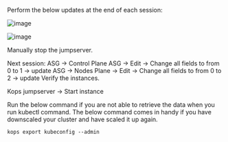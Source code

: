 Perform the below updates at the end of each session:

![image](https://github.com/user-attachments/assets/317936c1-8382-49c2-8ed0-e2fc5a617a47)

![image](https://github.com/user-attachments/assets/7111a32d-72f8-47e2-8553-97271f1e3c1e)

Manually stop the jumpserver.

Next session:
ASG -> Control Plane ASG -> Edit  -> Change all fields to from 0 to 1 -> update
ASG -> Nodes Plane  -> Edit  -> Change all fields to from 0 to 2 -> update
Verify the instances.

Kops jumpserver -> Start instance

Run the below command if you are not able to retrieve the data when you run kubectl command. The below command comes in handy if you have downscaled your cluster and have scaled it up again. 
```
kops export kubeconfig --admin
```
